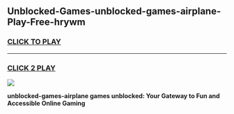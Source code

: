 
## Unblocked-Games-unblocked-games-airplane-Play-Free-hrywm
<h3>
<a href="https://premium76.site?title=unblocked-games-airplane&ref=09A">CLICK TO PLAY</a></h3>
<hr>

<h3>
<a href="https://premium76.site?title=unblocked-games-airplane&ref=09A">CLICK 2 PLAY</a>
  
</h3>

<a href="https://premium76.site?title=unblocked-games-airplane&ref=09A"><img src="https://clearcache.store/games.png"></a>


**unblocked-games-airplane games unblocked: Your Gateway to Fun and Accessible Online Gaming**
